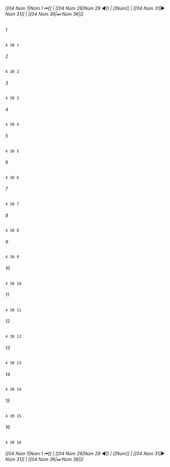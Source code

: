 
###### [[04 Núm 1|Núm 1 ⏮]] | [[04 Núm 29|Núm 29 ◀]] | [[Núm]] | [[04 Núm 31|▶ Núm 31]] | [[04 Núm 36|⏭ Núm 36|]]

###### 1
``` verse
4 30 1 
```
###### 2
``` verse
4 30 2 
```
###### 3
``` verse
4 30 3 
```
###### 4
``` verse
4 30 4 
```
###### 5
``` verse
4 30 5 
```
###### 6
``` verse
4 30 6 
```
###### 7
``` verse
4 30 7 
```
###### 8
``` verse
4 30 8 
```
###### 9
``` verse
4 30 9 
```
###### 10
``` verse
4 30 10 
```
###### 11
``` verse
4 30 11 
```
###### 12
``` verse
4 30 12 
```
###### 13
``` verse
4 30 13 
```
###### 14
``` verse
4 30 14 
```
###### 15
``` verse
4 30 15 
```
###### 16
``` verse
4 30 16 
```

###### [[04 Núm 1|Núm 1 ⏮]] | [[04 Núm 29|Núm 29 ◀]] | [[Núm]] | [[04 Núm 31|▶ Núm 31]] | [[04 Núm 36|⏭ Núm 36|]]

